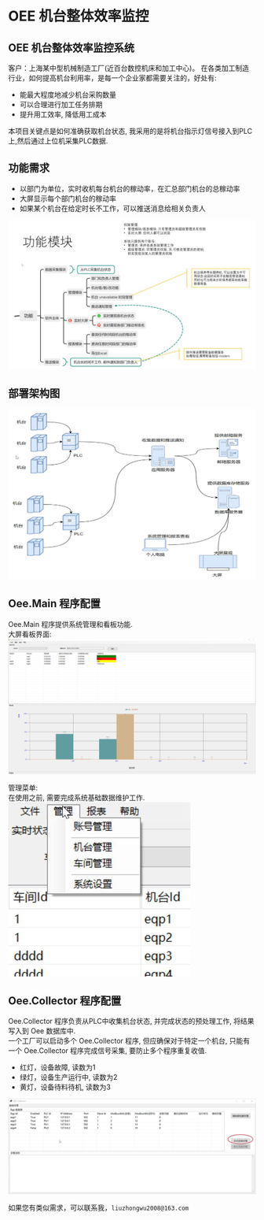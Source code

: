 # OEE 机台整体效率监控


## OEE 机台整体效率监控系统
客户：上海某中型机械制造工厂(近百台数控机床和加工中心)。
在各类加工制造行业，如何提高机台利用率，是每一个企业家都需要关注的，好处有:
- 能最大程度地减少机台采购数量
- 可以合理进行加工任务排期
- 提升用工效率, 降低用工成本

本项目关键点是如何准确获取机台状态, 我采用的是将机台指示灯信号接入到PLC上,然后通过上位机采集PLC数据.   

## 功能需求
- 以部门为单位，实时收机每台机台的稼动率，在汇总部门机台的总稼动率
- 大屏显示每个部门机台的稼动率
- 如果某个机台在给定时长不工作，可以推送消息给相关负责人

![](../oee_files/2.jpg)


## 部署架构图
![](../oee_files/21.jpg)

  

## Oee.Main 程序配置
Oee.Main 程序提供系统管理和看板功能.  
大屏看板界面:   
![](../oee_files/17.jpg)

管理菜单:  
在使用之前, 需要完成系统基础数据维护工作. 
![](../oee_files/20.jpg) 



## Oee.Collector 程序配置
Oee.Collector 程序负责从PLC中收集机台状态, 并完成状态的预处理工作, 将结果写入到 Oee 数据库中.   
一个工厂可以启动多个 Oee.Collector 程序, 但应确保对于特定一个机台, 只能有一个 Oee.Collector 程序完成信号采集, 要防止多个程序重复收值.    
- 红灯，设备故障, 读数为1
- 绿灯，设备生产运行中, 读数为2
- 黄灯，设备待料待机, 读数为3

 ![](../oee_files/19.jpg)


如果您有类似需求，可以联系我，`liuzhongwu2008@163.com`

